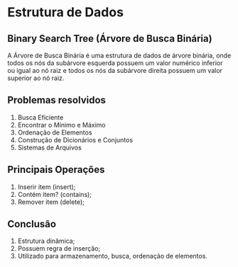 # Estrutura de Dados

## Binary Search Tree (Árvore de Busca Binária)

A Árvore de Busca Binária é uma estrutura de dados de árvore binária, onde todos os nós da subárvore esquerda possuem um valor numérico inferior ou igual ao nó raiz e todos os nós da subárvore direita possuem um valor superior ao nó raiz.

## Problemas resolvidos

1. Busca Eficiente
2. Encontrar o Mínimo e Máximo
3. Ordenação de Elementos
4. Construção de Dicionários e Conjuntos
5. Sistemas de Arquivos 

## Principais Operações

1. Inserir item (insert);
2. Contém item? (contains);
3. Remover item (delete);

## Conclusão

1. Estrutura dinâmica;
2. Possuem regra de inserção;
3. Utilizado para armazenamento, busca, ordenação de elementos.
